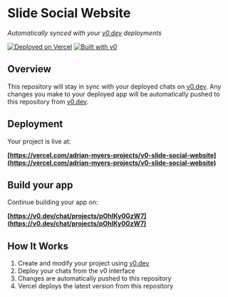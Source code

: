 # Slide Social Website

*Automatically synced with your [v0.dev](https://v0.dev) deployments*

[![Deployed on Vercel](https://img.shields.io/badge/Deployed%20on-Vercel-black?style=for-the-badge&logo=vercel)](https://vercel.com/adrian-myers-projects/v0-slide-social-website)
[![Built with v0](https://img.shields.io/badge/Built%20with-v0.dev-black?style=for-the-badge)](https://v0.dev/chat/projects/pOhIKy0GzW7)

## Overview

This repository will stay in sync with your deployed chats on [v0.dev](https://v0.dev).
Any changes you make to your deployed app will be automatically pushed to this repository from [v0.dev](https://v0.dev).

## Deployment

Your project is live at:

**[https://vercel.com/adrian-myers-projects/v0-slide-social-website](https://vercel.com/adrian-myers-projects/v0-slide-social-website)**

## Build your app

Continue building your app on:

**[https://v0.dev/chat/projects/pOhIKy0GzW7](https://v0.dev/chat/projects/pOhIKy0GzW7)**

## How It Works

1. Create and modify your project using [v0.dev](https://v0.dev)
2. Deploy your chats from the v0 interface
3. Changes are automatically pushed to this repository
4. Vercel deploys the latest version from this repository
